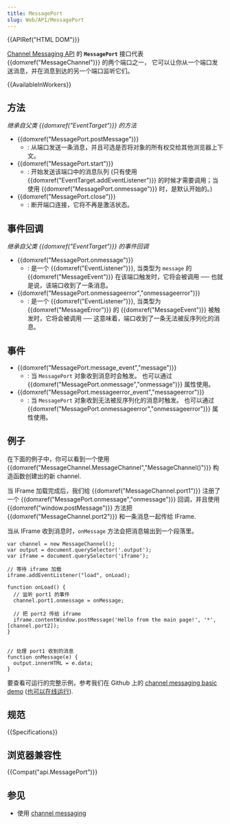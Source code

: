 ```yaml
---
title: MessagePort
slug: Web/API/MessagePort
---
```

{{APIRef("HTML DOM")}}

[Channel Messaging API](/en-US/docs/Web/API/Channel_Messaging_API) 的 **`MessagePort`** 接口代表 {{domxref("MessageChannel")}} 的两个端口之一， 它可以让你从一个端口发送消息，并在消息到达的另一个端口监听它们。

{{AvailableInWorkers}}

## 方法

_继承自父类 {{domxref("EventTarget")}} 的方法_

- {{domxref("MessagePort.postMessage")}}
  - : 从端口发送一条消息，并且可选是否将对象的所有权交给其他浏览器上下文。
- {{domxref("MessagePort.start")}}
  - : 开始发送该端口中的消息队列 (只有使用 {{domxref("EventTarget.addEventListener")}} 的时候才需要调用；当使用 {{domxref("MessagePort.onmessage")}} 时，是默认开始的。)
- {{domxref("MessagePort.close")}}
  - : 断开端口连接，它将不再是激活状态。

## 事件回调

_继承自父类 {{domxref("EventTarget")}} 的事件回调_

- {{domxref("MessagePort.onmessage")}}
  - : 是一个 {{domxref("EventListener")}}, 当类型为 `message` 的 {{domxref("MessageEvent")}} 在该端口触发时，它将会被调用 ── 也就是说，该端口收到了一条消息。
- {{domxref("MessagePort.onmessageerror","onmessageerror")}}
  - : 是一个 {{domxref("EventListener")}}, 当类型为 {{domxref("MessageError")}} 的 {{domxref("MessageEvent")}} 被触发时，它将会被调用 ── 这意味着，端口收到了一条无法被反序列化的消息。

## 事件

- {{domxref("MessagePort.message_event","message")}}
  - : 当 `MessagePort` 对象收到消息时会触发。
    也可以通过 {{domxref("MessagePort.onmessage","onmessage")}} 属性使用。
- {{domxref("MessagePort.messageerror_event","messageerror")}}
  - : 当 `MessagePort` 对象收到无法被反序列化的消息时触发。
    也可以通过 {{domxref("MessagePort.onmessageerror","onmessageerror")}} 属性使用。

## 例子

在下面的例子中，你可以看到一个使用 {{domxref("MessageChannel.MessageChannel","MessageChannel()")}} 构造函数创建出的新 channel.

当 IFrame 加载完成后，我们给 {{domxref("MessageChannel.port1")}} 注册了一个 {{domxref("MessagePort.onmessage","onmessage")}} 回调，并且使用 {{domxref("window.postMessage")}} 方法把 {{domxref("MessageChannel.port2")}} 和一条消息一起传给 IFrame.

当从 IFrame 收到消息时，`onMessage` 方法会把消息输出到一个段落里。

```plain
var channel = new MessageChannel();
var output = document.querySelector('.output');
var iframe = document.querySelector('iframe');

// 等待 iframe 加载
iframe.addEventListener("load", onLoad);

function onLoad() {
  // 监听 port1 的事件
  channel.port1.onmessage = onMessage;

  // 把 port2 传给 iframe
  iframe.contentWindow.postMessage('Hello from the main page!', '*', [channel.port2]);
}


// 处理 port1 收到的消息
function onMessage(e) {
  output.innerHTML = e.data;
}
```

要查看可运行的完整示例，参考我们在 Github 上的 [channel messaging basic demo](https://github.com/mdn/dom-examples/tree/master/channel-messaging-basic) ([也可以在线运行](https://mdn.github.io/dom-examples/channel-messaging-basic/)).

## 规范

{{Specifications}}

## 浏览器兼容性

{{Compat("api.MessagePort")}}

## 参见

- 使用 [channel messaging](/en-US/docs/Web/API/Channel_Messaging_API/Using_channel_messaging)
